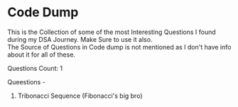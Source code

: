 # Code Dump

This is the Collection of some of the most Interesting Questions I found during my DSA Journey. Make Sure to use it also. <br>
The Source of Questions in Code dump is not mentioned as I don't have info about it for all of these.

Questions Count: 1

Queestions - 
1. Tribonacci Sequence (Fibonacci's big bro)
